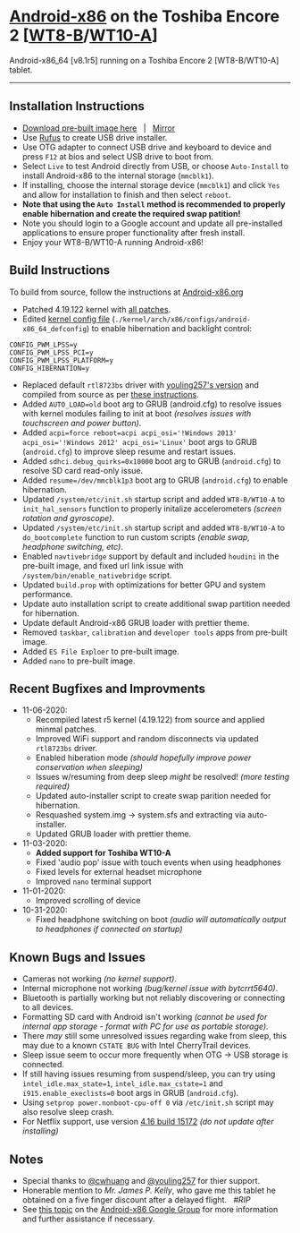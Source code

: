 # [Android-x86](https://www.android-x86.org) on the Toshiba Encore 2 [[WT8-B](https://www.toshiba.ca/productdetailpage.aspx?id=2147499291)/[WT10-A](https://support.dynabook.com/support/staticContentDetail?contentId=4012954)]

Android-x86_64 [v8.1r5] running on a Toshiba Encore 2 [WT8-B/WT10-A] tablet.

----------------------------------------------------------------------------------

## Installation Instructions

* [Download pre-built image here](https://mega.nz/file/6DImjTaR#1Ukl5ZgSKl6ogwouiH7lrTBPG8WGHRi0D9l7vFka3FE) &nbsp; | &nbsp; [Mirror](https://www.dropbox.com/s/jbff2ocuu0xmb1w/Android-x86_8.1r5_WT8-B_W10T-A.iso?dl=0)
* Use [Rufus](https://rufus.ie/) to create USB drive installer.
* Use OTG adapter to connect USB drive and keyboard to device and press `F12` at bios and select USB drive to boot from.
* Select `Live` to test Android directly from USB, or choose `Auto-Install` to install Android-x86 to the internal storage (`mmcblk1`).
* If installing, choose the internal storage device (`mmcblk1`) and click `Yes` and allow for installation to finish and then select `reboot`.
* **Note that using the `Auto Install` method is recommended to properly enable hibernation and create the required swap patition!**
* Note you should login to a Google account and update all pre-installed applications to ensure proper functionality after fresh install.
* Enjoy your WT8-B/WT10-A running Android-x86!


## Build Instructions

To build from source, follow the instructions at [Android-x86.org](https://www.android-x86.org/source.html)

* Patched 4.19.122 kernel with [all patches](./00%20%20Kernel%204.19.122/Patches).
* Edited [kernel config file](./00%20%20Kernel%204.19/android-x86_64_defconfig) (`./kernel/arch/x86/configs/android-x86_64_defconfig`) to enable hibernation and backlight control:
```
CONFIG_PWM_LPSS=y
CONFIG_PWM_LPSS_PCI=y
CONFIG_PWM_LPSS_PLATFORM=y
CONFIG_HIBERNATION=y
```
* Replaced default `rtl8723bs` driver with [youling257's version](https://github.com/youling257/rockchip_wlan) and compiled from source as per [these instructions](https://groups.google.com/g/android-x86/c/iwSFhlLyW7A/m/kSxTf-rBAwAJ).
* Added `AUTO_LOAD=old` boot arg to GRUB (android.cfg) to resolve issues with kernel modules failing to init at boot _(resolves issues with touchscreen and power button)_.
* Added `acpi=force reboot=acpi acpi_osi='!Windows 2013' acpi_osi='!Windows 2012' acpi_osi='Linux'` boot args to GRUB (`android.cfg`) to improve sleep resume and restart issues.
* Added `sdhci.debug_quirks=0x10000` boot arg to GRUB (`android.cfg`) to resolve SD card read-only issue.
* Added `resume=/dev/mmcblk1p3` boot arg to GRUB (`android.cfg`) to enable hibernation.
* Updated `/system/etc/init.sh` startup script and added `WT8-B/WT10-A` to `init_hal_sensors` function to properly initalize accelerometers _(screen rotation and gyroscope)_.
* Updated `/system/etc/init.sh` startup script and added `WT8-B/WT10-A` to `do_bootcomplete` function to run custom scripts _(enable swap, headphone switching, etc)_.
* Enabled `navtivebridge` support by default and included `houdini` in the pre-built image, and fixed url link issue with `/system/bin/enable_nativebridge` script.
* Updated `build.prop` with optimizations for better GPU and system performance.
* Update auto installation script to create additional swap partition needed for hibernation.
* Update default Android-x86 GRUB loader with prettier theme.
* Removed `taskbar`, `calibration` and `developer tools` apps from pre-built image.
* Added `ES File Exploer` to pre-built image.
* Added `nano` to pre-built image.


## Recent Bugfixes and Improvments

* 11-06-2020:
	* Recompiled latest r5 kernel (4.19.122) from source and applied minmal patches.
	* Improved WiFi support and random disconnects via updated `rtl8723bs` driver.
	* Enabled hiberation mode _(should hopefully improve power conservation when sleeping)_
	* Issues w/resuming from deep sleep _might_ be resolved! _(more testing required)_
	* Updated auto-installer script to create swap parition needed for hibernation.
	* Resquashed system.img -> system.sfs and extracting via auto-installer.
	* Updated GRUB loader with prettier theme.
* 11-03-2020: 
	* **Added support for Toshiba WT10-A**
	* Fixed 'audio pop' issue with touch events when using headphones
	* Fixed levels for external headset microphone
	* Improved `nano` terminal support
* 11-01-2020:
	* Improved scrolling of device
* 10-31-2020:
	* Fixed headphone switching on boot _(audio will automatically output to headphones if connected on startup)_ 


## Known Bugs and Issues

* Cameras not working _(no kernel support)_.
* Internal microphone not working _(bug/kernel issue with bytcrrt5640)_.
* Bluetooth is partially working but not reliably discovering or connecting to all devices.
* Formatting SD card with Android isn't working _(cannot be used for internal app storage - format with PC for use as portable storage)_.
* There _may_ still some unresolved issues regarding wake from sleep, this may due to a known `CSTATE BUG` with Intel CherryTrail devices.
* Sleep issue seem to occur more frequently when OTG -> USB storage is connected.
* If still having issues resuming from suspend/sleep, you can try using `intel_idle.max_state=1`, `intel_idle.max_cstate=1` and `i915.enable_execlists=0` boot args in GRUB (`android.cfg`).
* Using `setprop power.nonboot-cpu-off 0` via `/etc/init.sh` script may also resolve sleep crash.
* For Netflix support, use version [4.16 build 15172](https://netflixhelp.s3.amazonaws.com/netflix-4.16-15172-release.apk) _(do not update after installing)_


## Notes

* Special thanks to [@cwhuang](https://github.com/cwhuang) and [@youling257](https://github.com/youling257) for thier support.
* Honerable mention to *Mr. James P. Kelly*, who gave me this tablet he obtained on a five finger discount after a delayed flight. &nbsp; _#RIP_
* See [this topic](https://groups.google.com/forum/#!topic/android-x86/qyCvK176UXA) on the [Android-x86 Google Group](https://groups.google.com/forum/#!forum/android-x86) for more information and further assistance if necessary.
